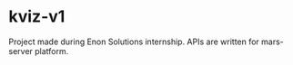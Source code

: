 # kviz-v1
Project made during Enon Solutions internship.
APIs are written for mars-server platform.

